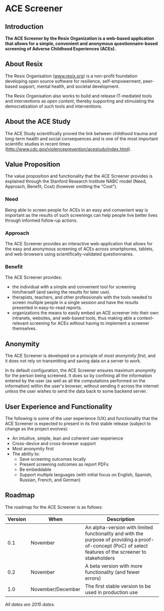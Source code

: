 # ACE Screener

## Introduction
**The ACE Screener by the Resix Organization is a web-based application that allows for a simple, convenient and anonymous questionnaire-based screening of Adverse Childhood Experiences (ACEs).**

## About Resix
The Resix Organisation (www.resix.org) is a non-profit foundation developing open source software for resilience, self-empowerment, peer-based support, mental health, and societal development. 

The Resix Organisation also works to build and release IT-mediated tools and interventions as _open content_, thereby supporting and stimulating the democratization of such tools and interventions. 

## About the ACE Study
The ACE Study scientifically proved the link between childhood trauma and long-term health and social consequences and is one of the most important scientific studies in recent times (http://www.cdc.gov/violenceprevention/acestudy/index.html).

## Value Proposition
The value proposition and functionality that the ACE Screener provides is explained through the Stanford Research Institute NABC model (Need, Approach, Benefit, Cost) (however omitting the "Cost").

### Need
Being able to screen people for ACEs in an easy and convenient way is important as the results of such screenings can help people live better lives through informed follow-up actions.

### Approach
The ACE Screener provides an interactive web-application that allows for the easy and anonymous screening of ACEs across smartphones, tablets, and web-browsers using scientifically-validated questionnaires.

### Benefit
The ACE Screener provides:
- the individual with a simple and convenient tool for screening him/herself (and saving the results for later use). 
- therapists, teachers, and other professionals with the tools needed to screen multiple people in a single session and have the results presented in easy-to-read reports.
- organizations the means to easily embed an ACE screener into their own intranets, websites, and web-based tools, thus making able a context-relevant screening for ACEs without having to implement a screener themselves.

## Anonymity
The ACE Screener is developed on a principle of _most anonymity first_, and it does not rely on transmitting and saving data on a server to work.

In its default configuration, the ACE Screener ensures maximum anonymity for the person being screened. It does so by confining all the information entered by the user (as well as all the computations performed on the information) within the user's browser, without sending it across the internet _unless_ the user wishes to send the data back to some backend server.

## User Experience and Functionality
The following is some of the user experience (UX) and functionality that the ACE Screener is expected to present in its first stable release (subject to change as the project evolves):
* An intuitive, simple, lean and coherent user experience 
* Cross-device and cross-browser support
* Most anonymity first
* The ability to:
  * Save screening outcomes locally
  * Present screening outcomes as report PDFs
  * Be embeddable
  * Support multiple languages (with initial focus on English, Spanish, Russian, French, and German)

## Roadmap
The roadmap for the ACE Screener is as follows:

| Version | When | Description |
|---------|------|-------------|
| 0.1     | November | An alpha-version with limited functionality and with the purpose of providing a proof-of-concept (PoC) of select features of the screener to stakeholders |
| 0.2     | November | A beta version with more functionality (and fewer errors) |
| 1.0     | November/December |The first stable version to be used in production use |

_All dates are 2015 dates._
